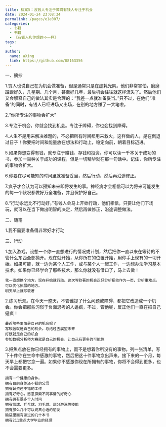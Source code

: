 ```yaml
---
title: 档案5：没钱人专注于障碍有钱人专注于机会
date: 2024-01-24 23:08:34
permalink: /pages/e1e007/
categories:
  - 书籍
  - 书籍
  - 《有钱人和你想的不一样》
tags:
  - 
author: 
  name: aXing
  link: https://github.com/08163356
---
```



一、摘抄

1.穷人也说自己在为机会做准备，但是通常只是在虚耗光阴。他们非常害怕，磨磨蹭蹭好久，几星期、几个月，甚至好几年，最后机会往往就这样流失了。然后他们又会解释自己的做法其实是合理的：“我差一点就准备妥当。”只不过，在他们“准备”的同时，有钱人已经进场又出场，在别的地方赚了一大笔啦。

2.“你所专注的事物会扩大”

3.专注于机会，你就会找到机会。专注于障碍，你也会找到障碍。

4.人生不是用来解决难题的，不必把所有时间都用来救火，这样做的人，是在倒退过日子！你要把时间和能量放在想法和行动上，稳定向前，朝着目标迈进。

5.如果你想变得有钱，就专注于赚钱、存钱和投资。你可以读一千本关于成功的书，参加一百种关于成功的课程，但是一切精华就在那一句话中。记住，你所专注的事物会扩大。

6.你要在尽可能短的时间里就准备妥当，然后行动，然后再沿途修正。
<!-- more -->

7.疯子才会认为可以预知未来即将发生的事。神经病才会相信可以为将来可能发生的每一个状况都做好万全准备，并且保护好自己。

8.“行动永远比不行动好。”有钱人会马上开始行动，他们相信，只要让他们下场玩，就可以在当下做出明智的决定，然后再做修正，沿途调整做法。

二、随笔

1.我不需要准备得非常好才行动

三、行动

1.加入游戏。设想一个你一直想进行的情况或计划，然后把你一直以来在等待的不管什么东西全部抛开。现在就开始，从你所在的位置开始，用你手上现有的一切开始。如果可能，就一边为某个人工作，或与某个人一起工作，一边想办法学习基本技术。如果你已经学会了那些技术，那么你就没有借口了，马上去做！

```
我一直想换个地方。现在开始就行动。这次写软著的机会正好分析把他作为一页，分析重难点。可以优化拓展的地方。
明天早上就写软著
```

2.练习乐观。在今天一整天，不管谁提了什么问题或障碍，都把它改造成一个机会。你会把那些习惯于负面思考的人逼疯，不过，管他呢，反正他们一直在把自己逼疯！

```
最近那些事情是自己的机会呢？
写软著就是自己的机会。总结过去展望未来
打鼓就是自己的机会
参加数据分析师大赛就是自己的机会，让自己有更多的可能性
```

3.把焦点放在你已经拥有的事物上，而不是想着你所没有的事物。列一张清单，写下十件你在生命中感激的事物，然后把这十件事物念出声来。接下来的一个月，每天早上都把它念一遍。如果你不感激你现在所拥有的事物，你将不会得到更多，也不会需要更多。

```
拥有一个健康的身体。
拥有目前身体还不错的父母
拥有薪资还不错的工作
拥有好奇心，愿意探索不同事情的好奇心
拥有拥有很多个人时间
拥有篮球、乒乓球、羽毛球、部分游泳等技能
拥有那么几个可以说真心话的朋友
脑袋里面有读过的几十本书
拥有211重点大学毕业的经理
```


